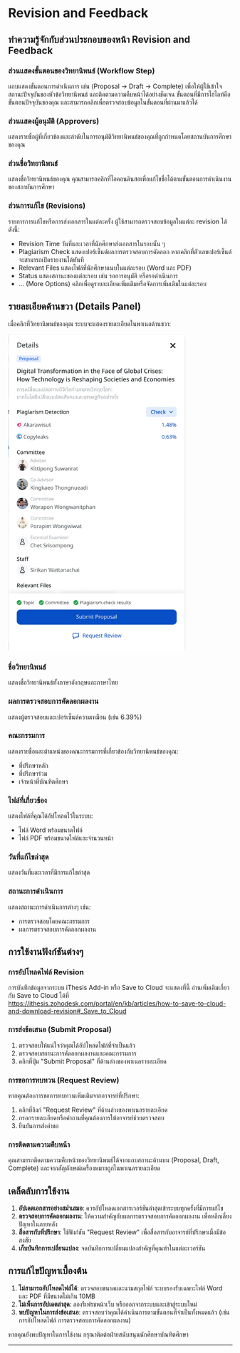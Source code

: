 # Revision and Feedback

## ทำความรู้จักกับส่วนประกอบของหน้า Revision and Feedback

### ส่วนแสดงขั้นตอนของวิทยานิพนธ์ (Workflow Step)
แถบแสดงขั้นตอนการดำเนินการ เช่น 
(Proposal → Draft → Complete) เพื่อให้ผู้ใช้เข้าใจสถานะปัจจุบันของหัวข้อวิทยานิพนธ์ และติดตามความคืบหน้าได้อย่างชัดเจน
ขั้นตอนที่มีการไฮไลท์คือขั้นตอนปัจจุบันของคุณ และสามารถคลิกเพื่อตรวจสอบข้อมูลในขั้นตอนที่ผ่านมาแล้วได้

### ส่วนแสดงผู้อนุมัติ (Approvers)
แสดงรายชื่อผู้ที่เกี่ยวข้องและลำดับในการอนุมัติวิทยานิพนธ์ของคุณที่ถูกกำหนดโดยสถานบันการศึกษาของคุณ

### ส่วนชื่อวิทยานิพนธ์
แสดงชื่อวิทยานิพนธ์ของคุณ คุณสามารถคลิกที่ไอคอนดินสอเพื่อแก้ไขชื่อได้ตามขั้นตอนการดำเนินงานของสถาบันการศึกษา

### ส่วนการแก้ไข (Revisions)
รายการการแก้ไขหรือการส่งเอกสารในแต่ละครั้ง ผู้ใช้สามารถตรวจสอบข้อมูลในแต่ละ revision ได้ดังนี้:
-  Revision Time วันที่และเวลาที่นักศึกษาส่งเอกสารในรอบนั้น ๆ
-  Plagiarism Check แสดงเปอร์เซ็นต์ผลการตรวจสอบการคัดลอก หากคลิกที่ตัวเลขเปอร์เซ็นต์ จะสามารถเปิดรายงานได้ทันที
-  Relevant Files แสดงไฟล์ที่นักศึกษาแนบในแต่ละรอบ (Word และ PDF)
-  Status แสดงสถานะของแต่ละรอบ เช่น รอการอนุมัติ หรือรอดำเนินการ
-  ... (More Options) คลิกเพื่อดูรายละเอียดเพิ่มเติมหรือจัดการเพิ่มเติมในแต่ละรอบ

## รายละเอียดด้านขวา (Details Panel)
เมื่อคลิกที่วิทยานิพนธ์ของคุณ ระบบจะแสดงรายละเอียดในพาเนลด้านขวา:
<p align="left">
  <img src="Images/Revision_Detail.jpg" width="400" alt="คำอธิบายรูปภาพ">
</p>

### ชื่อวิทยานิพนธ์
แสดงชื่อวิทยานิพนธ์ทั้งภาษาอังกฤษและภาษาไทย

### ผลการตรวจสอบการคัดลอกผลงาน
แสดงผู้ตรวจสอบและเปอร์เซ็นต์ความเหมือน (เช่น 6.39%)

### คณะกรรมการ
แสดงรายชื่อและตำแหน่งของคณะกรรมการที่เกี่ยวข้องกับวิทยานิพนธ์ของคุณ:
- ที่ปรึกษาหลัก
- ที่ปรึกษาร่วม
- เจ้าหน้าที่บัณฑิตศึกษา

### ไฟล์ที่เกี่ยวข้อง
แสดงไฟล์ที่คุณได้อัปโหลดไว้ในระบบ:
- ไฟล์ Word พร้อมขนาดไฟล์
- ไฟล์ PDF พร้อมขนาดไฟล์และจำนวนหน้า

### วันที่แก้ไขล่าสุด
แสดงวันที่และเวลาที่มีการแก้ไขล่าสุด

### สถานะการดำเนินการ
แสดงสถานะการดำเนินการต่างๆ เช่น:
- การตรวจสอบโดยคณะกรรมการ
- ผลการตรวจสอบการคัดลอกผลงาน

## การใช้งานฟังก์ชันต่างๆ

### การอัปโหลดไฟล์ Revision
การบันทึกข้อมูลจากระบบ iThesis Add-in หรือ Save to Cloud จะแสดงที่นี้
อ่านเพิ่มเติมเกี่ยวกับ Save to Cloud ได้ที่ https://ithesis.zohodesk.com/portal/en/kb/articles/how-to-save-to-cloud-and-download-revision#_Save_to_Cloud

### การส่งข้อเสนอ (Submit Proposal)
1. ตรวจสอบให้แน่ใจว่าคุณได้อัปโหลดไฟล์ที่จำเป็นแล้ว
2. ตรวจสอบสถานะการคัดลอกผลงานและคณะกรรมการ
3. คลิกที่ปุ่ม "Submit Proposal" ที่ด้านล่างของพาเนลรายละเอียด

### การขอการทบทวน (Request Review)
หากคุณต้องการขอการทบทวนเพิ่มเติมจากอาจารย์ที่ปรึกษา:
1. คลิกที่ลิงก์ "Request Review" ที่ด้านล่างของพาเนลรายละเอียด
2. กรอกรายละเอียดหรือคำถามที่คุณต้องการให้อาจารย์ช่วยตรวจสอบ
3. ยืนยันการส่งคำขอ

### การติดตามความคืบหน้า
คุณสามารถติดตามความคืบหน้าของวิทยานิพนธ์ได้จากแถบสถานะด้านบน (Proposal, Draft, Complete) และจากสัญลักษณ์เครื่องหมายถูกในพาเนลรายละเอียด

## เคล็ดลับการใช้งาน

1. **อัปเดตเอกสารอย่างสม่ำเสมอ**: ควรอัปโหลดเอกสารเวอร์ชันล่าสุดเข้าระบบทุกครั้งที่มีการแก้ไข
2. **ตรวจสอบการคัดลอกผลงาน**: ให้ความสำคัญกับผลการตรวจสอบการคัดลอกผลงาน เพื่อหลีกเลี่ยงปัญหาในภายหลัง
3. **สื่อสารกับที่ปรึกษา**: ใช้ฟังก์ชัน "Request Review" เพื่อสื่อสารกับอาจารย์ที่ปรึกษาเมื่อมีข้อสงสัย
4. **เก็บบันทึกการเปลี่ยนแปลง**: จดบันทึกการเปลี่ยนแปลงสำคัญที่คุณทำในแต่ละเวอร์ชัน

## การแก้ไขปัญหาเบื้องต้น

1. **ไม่สามารถอัปโหลดไฟล์ได้**: ตรวจสอบขนาดและนามสกุลไฟล์ ระบบรองรับเฉพาะไฟล์ Word และ PDF ที่มีขนาดไม่เกิน 10MB
2. **ไม่เห็นการอัปเดตล่าสุด**: ลองรีเฟรชหน้าเว็บ หรือออกจากระบบและเข้าสู่ระบบใหม่
3. **พบปัญหาในการส่งข้อเสนอ**: ตรวจสอบว่าคุณได้ดำเนินการตามขั้นตอนที่จำเป็นทั้งหมดแล้ว (เช่น การอัปโหลดไฟล์ การตรวจสอบการคัดลอกผลงาน)

หากคุณยังพบปัญหาในการใช้งาน กรุณาติดต่อฝ่ายสนับสนุนนักศึกษาบัณฑิตศึกษา

---

